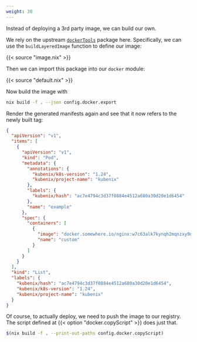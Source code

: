```yaml
---
weight: 30
---
```


Instead of deploying a 3rd party image, we can build our own.

We rely on the upstream [`dockerTools`](https://nixos.org/manual/nixpkgs/stable/#sec-pkgs-dockerTools) package here.
Specifically, we can use the `buildLayeredImage` function to define our image:

{{< source "image.nix" >}}

Then we can import this package into our `docker` module:

{{< source "default.nix" >}}

Now build the image with

```sh
nix build -f . --json config.docker.export
```

Render the generated manifests again and see that it now refers to the newly built tag:

```json
{
  "apiVersion": "v1",
  "items": [
    {
      "apiVersion": "v1",
      "kind": "Pod",
      "metadata": {
        "annotations": {
          "kubenix/k8s-version": "1.24",
          "kubenix/project-name": "kubenix"
        },
        "labels": {
          "kubenix/hash": "ac7e4794c3d37f0884e4512a680a30d20e1d6454"
        },
        "name": "example"
      },
      "spec": {
        "containers": [
          {
            "image": "docker.somewhere.io/nginx:w7c63alk7kynqh2mqnzxy9n1iqgdc93s",
            "name": "custom"
          }
        ]
      }
    }
  ],
  "kind": "List",
  "labels": {
    "kubenix/hash": "ac7e4794c3d37f0884e4512a680a30d20e1d6454",
    "kubenix/k8s-version": "1.24",
    "kubenix/project-name": "kubenix"
  }
}
```

Of course, to actually deploy, we need to push the image to our registry. The script defined at {{< option "docker.copyScript" >}} does just that.

```sh
$(nix build -f . --print-out-paths config.docker.copyScript)
```
